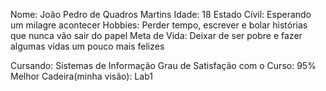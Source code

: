 
Nome: João Pedro de Quadros Martins
Idade: 18
Estado Cívil: Esperando um milagre acontecer
Hobbies: Perder tempo, escrever e bolar histórias que nunca vão sair do papel
Meta de Vida: Deixar de ser pobre e fazer algumas vidas um pouco mais felizes

Cursando: Sistemas de Informação
Grau de Satisfação com o Curso: 95%
Melhor Cadeira(minha visão): Lab1

